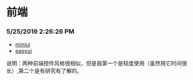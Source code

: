 # 前端

### 5/25/2019 2:26:26 PM 

- [miniui](http://www.miniui.com/index.html "miniui")
- [easyui](http://www.jeasyui.net/ "easyui")

说明：两种前端控件风格很相似，但是我第一个是轻度使用（虽然用它时间很长）,第二个是有研究有了解的。
